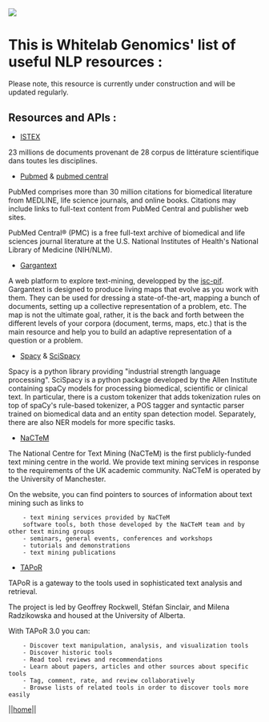 ![](/home/Logo_horizontal.png)
---

# This is Whitelab Genomics' list of useful NLP resources : 

Please note, this resource is currently under construction and will be updated regularly.

## Resources and APIs :

- [ISTEX](https://www.istex.fr/) 

23 millions de documents provenant de 28 corpus de littérature scientifique dans toutes les disciplines.

- [Pubmed](https://www.ncbi.nlm.nih.gov/pubmed/) & [pubmed central](https://www.ncbi.nlm.nih.gov/pmc/)

PubMed comprises more than 30 million citations for biomedical literature from MEDLINE, life science journals, and online books. Citations may include links to full-text content from PubMed Central and publisher web sites. 

PubMed Central® (PMC) is a free full-text archive of biomedical and life sciences journal literature at the U.S. National Institutes of Health's National Library of Medicine (NIH/NLM). 

- [Gargantext](https://gargantext.org/)

A web platform to explore text-mining, developped by the [isc-pif](https://iscpif.fr/). Gargantext is designed to produce living maps that evolve as you work with them. They can be used for dressing a state-of-the-art, mapping a bunch of documents, setting up a collective representation of a problem, etc. The map is not the ultimate goal, rather, it is the back and forth between the different levels of your corpora (document, terms, maps, etc.) that is the main resource and help you to build an adaptive representation of a question or a problem.


- [Spacy](https://spacy.io/) & [SciSpacy](https://allenai.github.io/scispacy/)

Spacy is a python library providing "industrial strength language processing". SciSpacy is a python package developed by the Allen Institute containing spaCy models for processing biomedical, scientific or clinical text.
In particular, there is a custom tokenizer that adds tokenization rules on top of spaCy's rule-based tokenizer, a POS tagger and syntactic parser trained on biomedical data and an entity span detection model. Separately, there are also NER models for more specific tasks.


- [NaCTeM](http://www.nactem.ac.uk/index.php)

The National Centre for Text Mining (NaCTeM) is the first publicly-funded text mining centre in the world. We provide text mining services in response to the requirements of the UK academic community. NaCTeM is operated by the University of Manchester.

On the website, you can find pointers to sources of information about text mining such as links to

        - text mining services provided by NaCTeM
        software tools, both those developed by the NaCTeM team and by other text mining groups
        - seminars, general events, conferences and workshops
        - tutorials and demonstrations
        - text mining publications

- [TAPoR](http://tapor.ca/home)

TAPoR is a gateway to the tools used in sophisticated text analysis and retrieval.

The project is led by Geoffrey Rockwell, Stéfan Sinclair, and Milena Radzikowska and housed at the University of Alberta.

 With TAPoR 3.0 you can:

        - Discover text manipulation, analysis, and visualization tools
        - Discover historic tools
        - Read tool reviews and recommendations
        - Learn about papers, articles and other sources about specific tools
        - Tag, comment, rate, and review collaboratively
        - Browse lists of related tools in order to discover tools more easily


||[home](https://whitelabgx.github.io/home/)||
